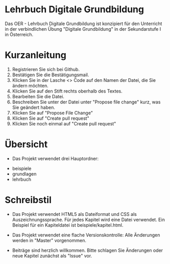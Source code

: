 # Lehrbuch Digitale Grundbildung

Das OER - Lehrbuch Digitale Grundbildung ist konzipiert für den Unterricht in der verbindlichen Übung "Digitale Grundbildung" in der Sekundarstufe I in Österreich.

# Kurzanleitung

1. Registrieren Sie sich bei Github.
2. Bestätigen Sie die Bestätigungsmail.
3. Klicken Sie in der Lasche <> Code auf den Namen der Datei, die Sie ändern möchten.
4. Klicken Sie auf den Stift rechts oberhalb des Textes.
5. Bearbeiten Sie die Datei.
6. Beschreiben Sie unter der Datei unter "Propose file change" kurz, was Sie geändert haben.
7. Klicken Sie auf "Propose File Change"
8. Klicken Sie auf "Create pull request"
9. Klicken Sie noch einmal auf "Create pull request"

# Übersicht

* Das Projekt verwendet drei Hauptordner:

- beispiele
- grundlagen
- lehrbuch

# Schreibstil

* Das Projekt verwendet HTML5 als Dateiformat und CSS als Auszeichnungssprache. Für jedes Kapitel wird eine Datei verwendet. Ein Beispiel für ein Kapiteldatei ist beispiele/kapitel.html.

* Das Projekt verwendet eine flache Versionskontrolle: Alle Änderungen werden in "Master" vorgenommen.

* Beiträge sind herzlich willkommen. Bitte schlagen Sie Änderungen oder neue Kapitel zunächst als "Issue" vor.
